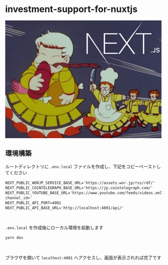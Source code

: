 # investment-support-for-nuxtjs

![logo](./brand/nextjs.jpg "ロゴ")

## 環境構築
ルートディレクトリに `.env.local` ファイルを作成し、下記をコピーペーストしてください

```.dotenv
NEXT_PUBLIC_WORJP_SERVICE_BASE_URL='https://assets.wor.jp/rss/rdf/'
NEXT_PUBLIC_COINTELEGRAPH_BASE_URL='https://jp.cointelegraph.com/'
NEXT_PUBLIC_YOUTUBE_BASE_URL='https://www.youtube.com/feeds/videos.xml?channel_id='
NEXT_PUBLIC_API_PORT=4001
NEXT_PUBLIC_API_BASE_URL='http://localhost:4001/api/'
```

&nbsp;

`.env.local` を作成後にローカル環境を起動します

```bash
yarn dev
```

&nbsp;

ブラウザを開いて `localhost:4001` へアクセスし、画面が表示されれば完了です

